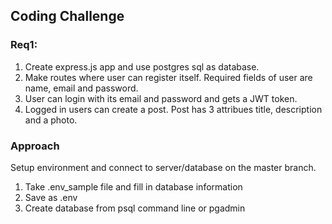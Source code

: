 ## Coding Challenge

### Req1:
1. Create express.js app and use postgres sql as database.
2. Make routes where user can register itself. Required fields of user are name, email and password.
3. User can login with its email and password and gets a JWT token.
4. Logged in users can create a post. Post has 3 attribues title, description and a photo.

### Approach
Setup environment and connect to server/database on the master branch.

1. Take .env_sample file and fill in database information
2. Save as .env
3. Create database from psql command line or pgadmin